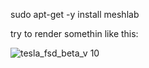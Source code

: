 sudo apt-get -y install  meshlab

try to render somethin like this:


 ![tesla_fsd_beta_v 10](https://github.com/damavand1/Rendering3D_Env_Using_Open3D/assets/104978921/38d154af-cfef-4b9f-8230-bce1f7b0c107)
